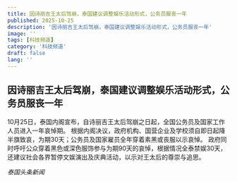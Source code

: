 ```yaml
---
title: 因诗丽吉王太后驾崩，泰国建议调整娱乐活动形式，公务员服丧一年
published: 2025-10-25
description: '因诗丽吉王太后驾崩，泰国建议调整娱乐活动形式，公务员服丧一年'
image: ''
tags: [科技频道]
category: '科技频道'
draft: false
lang: ''
---
```


## 因诗丽吉王太后驾崩，泰国建议调整娱乐活动形式，公务员服丧一年

10月25日，泰国内阁宣布，自诗丽吉王太后驾崩之日起，全国公务员及国家工作人员进入一年哀悼期。
根据内阁决议，政府机构、国营企业及学校须自即日起降半旗致哀，为期30天；公务员及国家雇员全年穿着素黑或丧服以示哀悼。
政府同时呼吁公众穿着黑色或深色服饰参与为期90天的哀悼，根据情况全泰禁娱30天，还建议社会各界暂停文娱演出及庆典活动，以示对王太后的尊崇与追思。

*泰国头条新闻*
